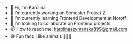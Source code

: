 - 👋 Hi, I'm Karolina
- 🔭 I’m currently working on Semester Project 2
- 🌱 I’m currently learning Frontend Development at Noroff
- 👀 I’m looking to collaborate on Frontend projects
- 📫 How to reach me: karolinaszymanska899@gmail.com
- 😄 Fun fact: I like animals 🐶🐱🐰
